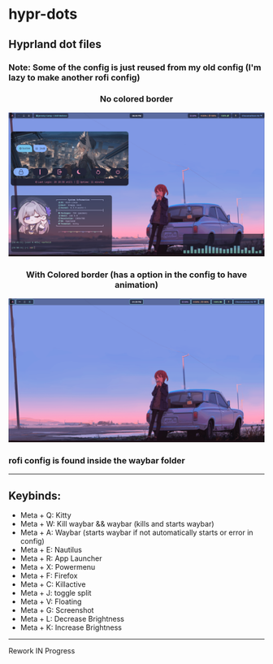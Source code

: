 # hypr-dots
Hyprland dot files
---
### Note: Some of the config is just reused from my old config (I'm lazy to make another rofi config)

### <p align=center>No colored border</a>

![preview](https://github.com/Jayy-Dev/hypr-dots/blob/main/preview.png?raw=true)

### <p align=center>With Colored border (has a option in the config to have animation)</a>

![preview](https://github.com/Jayy-Dev/hypr-dots/blob/main/clearview.png?raw=true)

### rofi config is found inside the waybar folder
---
## Keybinds:
+ Meta + Q:  Kitty
+ Meta + W: Kill waybar && waybar (kills and starts waybar)
+ Meta + A: Waybar (starts waybar if not automatically starts or error in config)
+ Meta + E: Nautilus
+ Meta + R: App Launcher
+ Meta + X: Powermenu
+ Meta + F: Firefox
+ Meta + C: Killactive
+ Meta + J: toggle split
+ Meta + V: Floating
+ Meta + G: Screenshot
+ Meta + L: Decrease Brightness
+ Meta + K: Increase Brightness
---
Rework IN Progress
